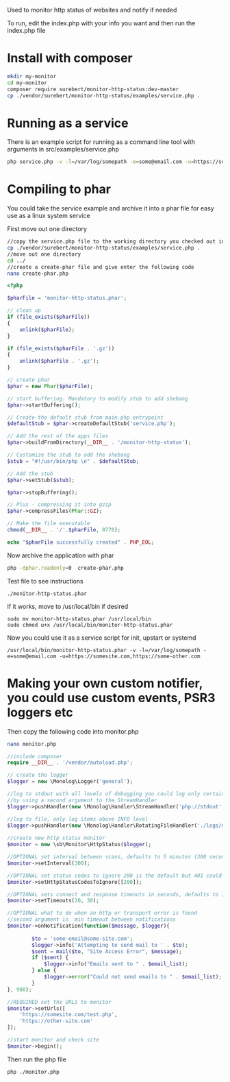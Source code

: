 Used to monitor http status of websites and notify if needed

To run, edit the index.php with your info you want and then run the index.php file

# Install with composer
```bash
mkdir my-monitor
cd my-monitor
composer require surebert/monitor-http-status:dev-master
cp ./vendor/surebert/monitor-http-status/examples/service.php .
```

# Running as a service
There is an example script for running as a command line tool with arguments in src/examples/service.php

```bash
php service.php -v -l=/var/log/somepath -e=some@email.com -u=https://somesite.com,https://some-other.com
```

# Compiling to phar
You could take the service example and archive it into a phar file for easy use as a linux system service

First move out one directory
```bash
//copy the service.php file to the working directory you checked out into above
cp ./vendor/surebert/monitor-http-status/examples/service.php .
//move out one directory 
cd ../
//create a create-phar file and give enter the following code
nano create-phar.php
```

```php
<?php

$pharFile = 'monitor-http-status.phar';

// clean up
if (file_exists($pharFile))
{
    unlink($pharFile);
}

if (file_exists($pharFile . '.gz'))
{
    unlink($pharFile . '.gz');
}

// create phar
$phar = new Phar($pharFile);

// start buffering. Mandatory to modify stub to add shebang
$phar->startBuffering();

// Create the default stub from main.php entrypoint
$defaultStub = $phar->createDefaultStub('service.php');

// Add the rest of the apps files
$phar->buildFromDirectory(__DIR__ . '/monitor-http-status');

// Customize the stub to add the shebang
$stub = "#!/usr/bin/php \n" . $defaultStub;

// Add the stub
$phar->setStub($stub);

$phar->stopBuffering();

// Plus - compressing it into gzip
$phar->compressFiles(Phar::GZ);

// Make the file executable
chmod(__DIR__ . '/'.$pharFile, 0770);

echo "$pharFile successfully created" . PHP_EOL;
```

Now archive the application with phar
```bash
php -dphar.readonly=0  create-phar.php
```

Test file to see instructions
```
./monitor-http-status.phar
```

If it works, move to /usr/local/bin if desired
```
sudo mv monitor-http-status.phar /usr/local/bin
sudo chmod u+x /usr/local/bin/monitor-http-status.phar
```

Now you could use it as a service script for init, upstart or systemd
```
/usr/local/bin/monitor-http-status.phar -v -l=/var/log/somepath -e=some@email.com -u=https://somesite.com,https://some-other.com
```

# Making your own custom notifier, you could use custom events, PSR3 loggers etc

Then copy the following code into monitor.php
```bash
nano monitor.php
```

```php
//include composer
require __DIR__ . '/vendor/autoload.php';

// create the logger
$logger = new \Monolog\Logger('general'); 

//log to stdout with all levels of debugging you could log only certain levels
//by using a second argument to the StreamHandler
$logger->pushHandler(new \Monolog\Handler\StreamHandler('php://stdout', \Monolog\Logger::DEBUG));

//log to file, only log items above INFO level
$logger->pushHandler(new \Monolog\Handler\RotatingFileHandler('./logs/monitor', \Monolog\Logger::INFO));
 
//create new http status monitor
$monitor = new \sb\Monitor\HttpStatus($logger);

//OPTIONAL set interval between scans, defaults to 5 minutes (300 seconds)
$monitor->setInterval(300);

//OPTIONAL set status codes to ignore 200 is the default but 401 could also be useful
$monitor->setHttpStatusCodesToIgnore([200]);

//OPTIONAL sets connect and response timeouts in seconds, defaults to 10 and 30
$monitor->setTimeouts(20, 30);

//OPTIONAL what to do when an http or transport error is found
//second argument is  min timeout between notifications
$monitor->onNotification(function($message, $logger){
    
        $to = 'some-email@some-site.com';
        $logger->info('Attempting to send mail to ' . $to);
        $sent = mail($to, "Site Access Error", $message);
        if ($sent) {
            $logger->info("Emails sent to " . $email_list);
        } else {
            $logger->error("Could not send emails to " . $email_list);
        }
}, 900);

//REQUIRED set the URLS to monitor
$monitor->setUrls([
    'https://somesite.com/test.php',
    'https://other-site.com'
]);

//start monitor and check site 
$monitor->begin();
```

Then run the php file
```
php ./monitor.php
```